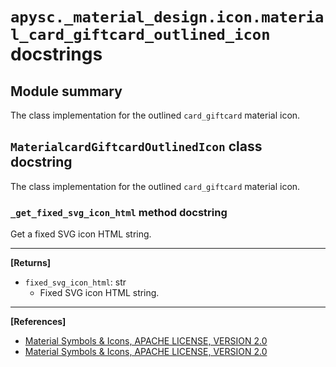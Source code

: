# `apysc._material_design.icon.material_card_giftcard_outlined_icon` docstrings

## Module summary

The class implementation for the outlined `card_giftcard` material icon.

## `MaterialcardGiftcardOutlinedIcon` class docstring

The class implementation for the outlined `card_giftcard` material icon.

### `_get_fixed_svg_icon_html` method docstring

Get a fixed SVG icon HTML string.<hr>

**[Returns]**

- `fixed_svg_icon_html`: str
  - Fixed SVG icon HTML string.

<hr>

**[References]**

- [Material Symbols & Icons, APACHE LICENSE, VERSION 2.0](https://fonts.google.com/icons?icon.size=24&icon.color=%23e8eaed)
- [Material Symbols & Icons, APACHE LICENSE, VERSION 2.0](https://www.apache.org/licenses/LICENSE-2.0.html)